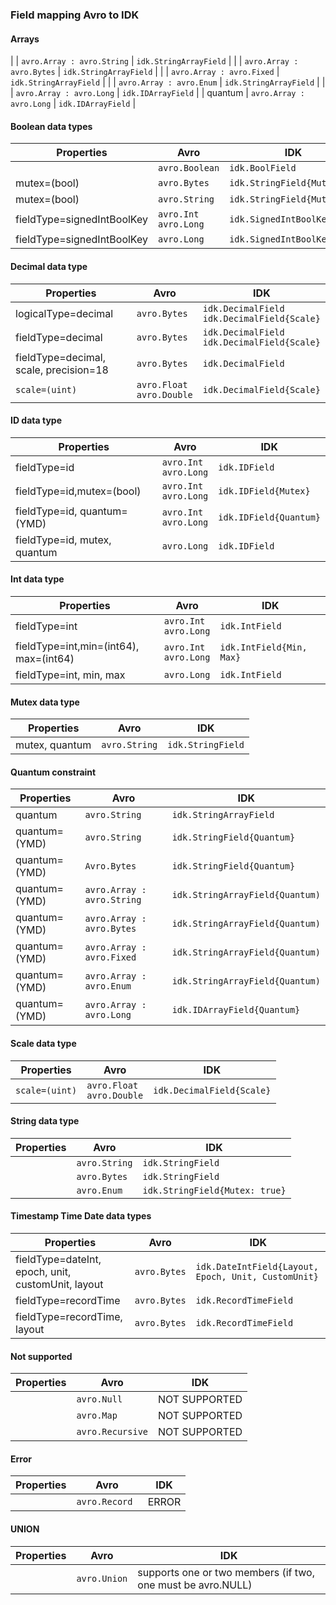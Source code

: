 ### Field mapping Avro to IDK

<!--Note to Jacob > I suspect this is a duplication as a result of splitting a massive branch "com-ingest-kafka" into 4x smaller branches and PRs. I suspect it'll be easier to fix the issues post merge with main so they can be observed side-by-side. But let me know if you think this is a bad idea :) -->

#### Arrays

|  | `avro.Array : avro.String` | `idk.StringArrayField` |
|  | `avro.Array : avro.Bytes` | `idk.StringArrayField` |
|  | `avro.Array : avro.Fixed`  | `idk.StringArrayField` |
|  | `avro.Array : avro.Enum` | `idk.StringArrayField` |
|  | `avro.Array : avro.Long` | `idk.IDArrayField`  |
| quantum | `avro.Array : avro.Long` | `idk.IDArrayField` |

#### Boolean data types

| Properties | Avro | IDK |
|---|---|---|
|  | `avro.Boolean` | `idk.BoolField`  |
| mutex=(bool) | `avro.Bytes` | `idk.StringField{Mutex}` |
| mutex=(bool) | `avro.String` | `idk.StringField{Mutex}` |
| fieldType=signedIntBoolKey | `avro.Int`<br/>`avro.Long` | `idk.SignedIntBoolKeyField` |
| fieldType=signedIntBoolKey | `avro.Long` | `idk.SignedIntBoolKeyField` |


#### Decimal data type

| Properties | Avro | IDK |
|---|---|---|
| logicalType=decimal | `avro.Bytes` | `idk.DecimalField`<br/>`idk.DecimalField{Scale}` |
| fieldType=decimal | `avro.Bytes` | `idk.DecimalField`<br/>`idk.DecimalField{Scale}` |
| fieldType=decimal, scale, precision=18 | `avro.Bytes` | `idk.DecimalField` |
| `scale=(uint)` | `avro.Float`<br/>`avro.Double` |  `idk.DecimalField{Scale}` |

#### ID data type

| Properties | Avro | IDK |
|---|---|---|
| fieldType=id | `avro.Int`<br/> `avro.Long` | `idk.IDField` |
| fieldType=id,mutex=(bool) | `avro.Int`<br/>`avro.Long` |  `idk.IDField{Mutex}` |
| fieldType=id, quantum=(YMD) | `avro.Int`<br/>`avro.Long` |  `idk.IDField{Quantum}` |
| fieldType=id, mutex, quantum | `avro.Long` | `idk.IDField` |

#### Int data type

| Properties | Avro | IDK |
|---|---|---|
| fieldType=int | `avro.Int`</br>`avro.Long` | `idk.IntField` |
| fieldType=int,min=(int64), max=(int64) | `avro.Int`<br/>`avro.Long` |  `idk.IntField{Min, Max}` |
| fieldType=int, min, max | `avro.Long` | `idk.IntField` |

#### Mutex data type

| Properties | Avro | IDK |
|---|---|---|
| mutex, quantum | `avro.String` | `idk.StringField` |

#### Quantum constraint

| Properties | Avro | IDK |
|---|---|---|
| quantum | `avro.String` | `idk.StringArrayField` |
| quantum=(YMD) | `avro.String` | `idk.StringField{Quantum}` |
| quantum=(YMD) | `Avro.Bytes` | `idk.StringField{Quantum}` |
| quantum=(YMD) | `avro.Array : avro.String` | `idk.StringArrayField{Quantum)` |
| quantum=(YMD) | `avro.Array : avro.Bytes` | `idk.StringArrayField{Quantum)` |
| quantum=(YMD) | `avro.Array : avro.Fixed` | `idk.StringArrayField{Quantum)` |
| quantum=(YMD) | `avro.Array : avro.Enum` |  `idk.StringArrayField{Quantum)` |
| quantum=(YMD) | `avro.Array : avro.Long`  | `idk.IDArrayField{Quantum}` |

#### Scale data type

| Properties | Avro | IDK |
|---|---|---|
| `scale=(uint)` | `avro.Float`<br/>`avro.Double` |  `idk.DecimalField{Scale}` |

#### String data type

| Properties | Avro | IDK |
|---|---|---|
|  | `avro.String` | `idk.StringField` |
|  | `avro.Bytes` | `idk.StringField` |
|  | `avro.Enum` | `idk.StringField{Mutex: true}` |

#### Timestamp Time Date data types

| Properties | Avro | IDK |
|---|---|---|
| fieldType=dateInt, epoch, unit, customUnit, layout | `avro.Bytes` | `idk.DateIntField{Layout, Epoch, Unit, CustomUnit}` |
| fieldType=recordTime | `avro.Bytes` | `idk.RecordTimeField` |
| fieldType=recordTime, layout | `avro.Bytes` | `idk.RecordTimeField` |

#### Not supported

| Properties | Avro | IDK |
|---|---|---|
|  | `avro.Null` | NOT SUPPORTED  |
|  | `avro.Map` | NOT SUPPORTED  |
|  | `avro.Recursive` | NOT SUPPORTED  |

#### Error

| Properties | Avro | IDK |
|---|---|---|
|  | `avro.Record `| ERROR |

#### UNION
| Properties | Avro | IDK |
|---|---|---|
|  | `avro.Union` | supports one or two members (if two, one must be avro.NULL) |
